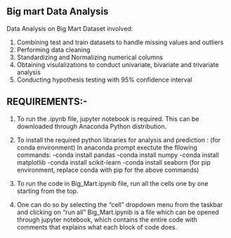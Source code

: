 ## Big mart Data Analysis
Data Analysis on Big Mart Dataset involved:
1) Combining test and train datasets to handle missing values and outliers
2) Performing data cleaning
3) Standardizing and Normalizing numerical columns
4) Obtaining visulalizations to conduct univariate, bivariate and trivariate analysis
5) Conducting hypothesis testing with 95% confidence interval

## REQUIREMENTS:-

1) To run the .ipynb file, jupyter notebook is required. This can be downloaded through Anaconda Python distribution.
2) To install the required python libraries for analysis and prediction :
(for conda environment)
In anaconda prompt exectute the fllowing commands:
-conda install pandas
-conda install numpy
-conda install matplotlib
-conda install scikit-learn
-conda install seaborn
(for pip environment, replace conda with pip for the above commands)

3) To run the code in Big_Mart.ipynib file, run all the cells one by one starting from the top.
4) One can do so by selecting the “cell” dropdown menu from the taskbar and clicking on “run all”
Big_Mart.ipynib is a file which can be opened through jupyter notebook, which contains the entire code 
with comments that explains what each block of code does.
